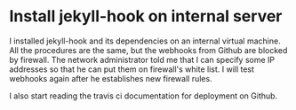# Install jekyll-hook on internal server

I installed jekyll-hook and its dependencies on an internal virtual machine. All the procedures are the same, but the webhooks from Github are blocked by firewall. The network administrator told me that I can specify some IP addresses so that he can put them on firewall's white list. I will test webhooks again after he establishes new firewall rules.

I also start reading the travis ci documentation for deployment on Github.

